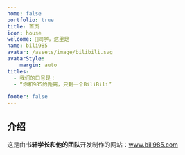 ```yaml
---
home: false
portfolio: true
title: 首页
icon: house
welcome: 👋同学，这里是
name: bili985
avatar: /assets/image/bilibili.svg
avatarStyle:
    margin: auto
titles:
  - 我们的口号是：
  - “你和985的距离，只剩一个BiliBili”

footer: false
---
```


## 介绍

这是由**书轩学长和他的团队**开发制作的网站：www.bili985.com
